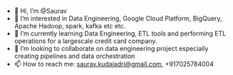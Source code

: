- 👋 Hi, I’m @Saurav
- 👀 I’m interested in Data Engineering, Google Cloud Platform, BigQuery, Apache Hadoop, spark, kafka etc etc.
- 🌱 I’m currently learning Data Engineering, ETL tools and performing ETL operations for a largescale credit card company.
- 💞️ I’m looking to collaborate on data engineering project especially creating pipelines and data orchestration
- 📫 How to reach me: saurav.kudajadri@gmail.com, +917025784004

<!---
Saurav-S-Purushothaman/Saurav-S-Purushothaman is a ✨ special ✨ repository because its `README.md` (this file) appears on your GitHub profile.
You can click the Preview link to take a look at your changes.
--->
